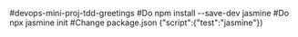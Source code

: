 #devops-mini-proj-tdd-greetings
#Do npm install --save-dev jasmine
#Do npx jasmine init
#Change package.json ("script":{"test":"jasmine"})
